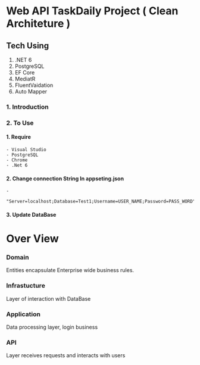 # Web API TaskDaily Project ( Clean Architeture )
## Tech Using
1. .NET 6
2. PostgreSQL
3. EF Core 
4. MediatR
5. FluentVaidation
6. Auto Mapper

### 1. Introduction
### 2. To Use
#### 1. Require 
    - Visual Studio
    - PostgreSQL
    - Chrome
    - .Net 6
#### 2. Change connection String In appseting.json
    - 
          "Server=localhost;Database=Test1;Username=USER_NAME;Password=PASS_WORD"
#### 3. Update DataBase

# Over View
### Domain
Entities encapsulate Enterprise wide business rules. 
### Infrastucture
Layer of interaction with DataBase
### Application
Data processing layer, login business
### API
Layer receives requests and interacts with users
